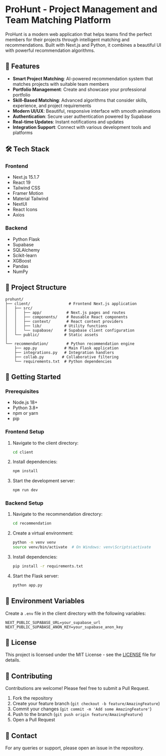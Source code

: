 # ProHunt - Project Management and Team Matching Platform

ProHunt is a modern web application that helps teams find the perfect members for their projects through intelligent matching and recommendations. Built with Next.js and Python, it combines a beautiful UI with powerful recommendation algorithms.

## 🌟 Features

- **Smart Project Matching**: AI-powered recommendation system that matches projects with suitable team members
- **Portfolio Management**: Create and showcase your professional portfolio
- **Skill-Based Matching**: Advanced algorithms that consider skills, experience, and project requirements
- **Modern UI/UX**: Beautiful, responsive interface with smooth animations
- **Authentication**: Secure user authentication powered by Supabase
- **Real-time Updates**: Instant notifications and updates
- **Integration Support**: Connect with various development tools and platforms

## 🛠️ Tech Stack

### Frontend
- Next.js 15.1.7
- React 19
- Tailwind CSS
- Framer Motion
- Material Tailwind
- NextUI
- React Icons
- Axios

### Backend
- Python Flask
- Supabase
- SQLAlchemy
- Scikit-learn
- XGBoost
- Pandas
- NumPy

## 📁 Project Structure

```
prohunt/
├── client/                 # Frontend Next.js application
│   ├── src/
│   │   ├── app/           # Next.js pages and routes
│   │   ├── components/    # Reusable React components
│   │   ├── context/       # React context providers
│   │   ├── lib/          # Utility functions
│   │   └── supabase/     # Supabase client configuration
│   └── public/           # Static assets
│
└── recommendation/        # Python recommendation engine
    ├── app.py            # Main Flask application
    ├── integrations.py   # Integration handlers
    ├── collab.py        # Collaborative filtering
    └── requirements.txt  # Python dependencies
```

## 🚀 Getting Started

### Prerequisites
- Node.js 18+
- Python 3.8+
- npm or yarn
- pip

### Frontend Setup
1. Navigate to the client directory:
   ```bash
   cd client
   ```
2. Install dependencies:
   ```bash
   npm install
   ```
3. Start the development server:
   ```bash
   npm run dev
   ```

### Backend Setup
1. Navigate to the recommendation directory:
   ```bash
   cd recommendation
   ```
2. Create a virtual environment:
   ```bash
   python -m venv venv
   source venv/bin/activate  # On Windows: venv\Scripts\activate
   ```
3. Install dependencies:
   ```bash
   pip install -r requirements.txt
   ```
4. Start the Flask server:
   ```bash
   python app.py
   ```

## 🔑 Environment Variables

Create a `.env` file in the client directory with the following variables:
```
NEXT_PUBLIC_SUPABASE_URL=your_supabase_url
NEXT_PUBLIC_SUPABASE_ANON_KEY=your_supabase_anon_key
```

## 📝 License

This project is licensed under the MIT License - see the [LICENSE](LICENSE) file for details.

## 🤝 Contributing

Contributions are welcome! Please feel free to submit a Pull Request.

1. Fork the repository
2. Create your feature branch (`git checkout -b feature/AmazingFeature`)
3. Commit your changes (`git commit -m 'Add some AmazingFeature'`)
4. Push to the branch (`git push origin feature/AmazingFeature`)
5. Open a Pull Request

## 📧 Contact

For any queries or support, please open an issue in the repository.
